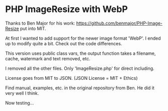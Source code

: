# PHP ImageResize with WebP

Thanks to Ben Major for his work: https://github.com/benmajor/PHP-Image-Resize put into MIT.

At first I wanted to add support for the newer image format 'WebP'. I ended up to modify quite a bit. Check out the code differences.  

This version uses public class vars, the output function takes a filename, cache, watermark and text removed, etc.  

I removed all the other files. Only 'ImageResize.php' for direct including. 

License goes from MIT to JSON. (JSON License = MIT + Ethics)

Find manual, examples, etc. in the original repository from Ben. He did it very well I think.

Now testing...
